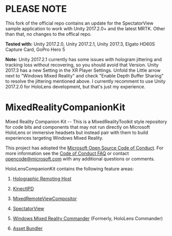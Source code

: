 # PLEASE NOTE
This fork of the official repo contains an update for the SpectatorView sample application to work with Unity 2017.2.0+ and the latest MRTK. Other than that, no changes to the offical repo.

**Tested with:**
Unity 2017.2.0, Unity 2017.2.1, Unity 2017.3, Elgato HD60S Capture Card, GoPro Hero 5

**Note:**
Unity 2017.2.1 currently has some issues with hologram jittering and tracking loss without recovering, so you should avoid that Version.
Unity 2017.3 has a new Setting in the XR Player Settings. Unfold the Little arrow next to "Windows Mixed Reality" and check "Enable Depth Buffer Sharing" to resolve the jittering mentioned above.
I currently recomment to use Unity 2017.2.0 for HoloLens development, but that's just my experience.

# MixedRealityCompanionKit
Mixed Reality Companion Kit -- This is a MixedRealityToolkit style repository for code bits and components that may not run directly on Microsoft HoloLens or immersive headsets but instead pair with them to build experiences targeting Windows Mixed Reality.

This project has adopted the [Microsoft Open Source Code of Conduct](https://opensource.microsoft.com/codeofconduct/). 
For more information see the [Code of Conduct FAQ](https://opensource.microsoft.com/codeofconduct/faq/) or contact [opencode@microsoft.com](mailto:opencode@microsoft.com) with any additional questions or comments.

HoloLensCompanionKit contains the following feature areas:

1. [Holographic Remoting Host](RemotingHostSample/README.md)

2. [KinectIPD](KinectIPD/README.md)

3. [MixedRemoteViewCompositor](MixedRemoteViewCompositor/README.md)

4. [SpectatorView](SpectatorView/README.md)

5. [Windows Mixed Reality Commander](HoloLensCommander/README.md) (Formerly, HoloLens Commander)

6. [Asset Bundler](Bundler/README.md)



